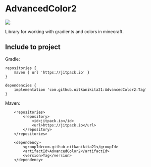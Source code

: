 # AdvancedColor2
[![](https://jitpack.io/v/nitkanikita21/AdvancedColor2.svg)](https://jitpack.io/#nitkanikita21/AdvancedColor2)

Library for working with gradients and colors in minecraft.

## Include to project
Gradle:
```
repositories {
    maven { url 'https://jitpack.io' }
}
```
```
dependencies {
    implementation 'com.github.nitkanikita21:AdvancedColor2:Tag'
}
```

Maven:
```
	<repositories>
		<repository>
		    <id>jitpack.io</id>
		    <url>https://jitpack.io</url>
		</repository>
	</repositories>
```
```
	<dependency>
	    <groupId>com.github.nitkanikita21</groupId>
	    <artifactId>AdvancedColor2</artifactId>
	    <version>Tag</version>
	</dependency>
```
